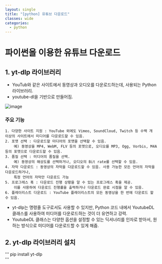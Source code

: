 ```yaml
---
layout: single
title: "[python] 유튜브 다운로드"
classes: wide
categories:
  - python
---
```


# 파이썬을 이용한 유튜브 다운로드
## 1. yt-dlp 라이브러리
 + YouTub와 같은 사이트에서 동영상과 오디오를 다운로드하는데, 사용되는 Python 라이브러리.  
 + youtube-dl을 기반으로 만들어짐.

![image](https://github.com/kig2929kig/kig2929kig.github.io/assets/47412229/3c2ecd70-4b12-4baf-9f38-c8735010f801)  

### 주요 기능
    1. 다양한 사이트 지원 : YouTube 외에도 Vimeo, SoundCloud, Twitch 등 수백 개 이상의 사이트에서 미디어를 다운로드할 수 있음.  
    2. 포맷 선택 : 다운로드할 미디어의 포맷을 선택할 수 있음.  
        예) 동영상을 MP4, WebM, FLV 등의 포맷으로, 오디오를 MP3, Ogg, Vorbis, M4A 등의 포맷으로 다운로드할 수 있음.  
    3. 품질 선택 : 미디어의 품질을 선택. 
        예) 동영상의 해상도를 선택하거나, 오디오의 Bit rate를 선택할 수 있음.  
    4. 자막 다운로드 : 동영상의 자막을 다운로드할 수 있음. 사용 가능한 모든 언어의 자막을 다운로드하거나,  
        특정 언어의 자막만 다운로드 가능  
    5. 프로그레스 훅 : 다운로드 진행 상황을 알 수 있는 프로그레스 훅을 제공.  
        이를 사용하여 다운로드 진행률을 출력하거나 다운로드 완료 시점을 알 수 있음.
    6. 플레이리스트 다운로드 : YouTube 플레이리스트의 모든 동영상을 한 번에 다운로드 할 수 있음.  
+ yt-dlp는 명령줄 도구로서도 사용할 수 있지만, Python 코드 내에서 YoutubeDL 클래스를 사용하여 미디어를 다운로드하는 것이 더 유연하고 강력.
+ YoutubeDL 클래스는 다양한 옵션을 설정할 수 있는 딕셔너리를 인자로 받아서, 원하는 방식으로 미디어를 다운로드할 수 있게 해줌.
  
## 2. yt-dlp 라이브러리 설치  
'''
pip install yt-dlp  
'''  


    
    



